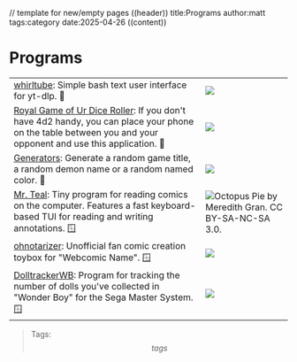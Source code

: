// template for new/empty pages
((header))
title:Programs
author:matt
tags:category
date:2025-04-26
((content))
# Programs

| | |
| - | - |
| [whirltube](/whirltube): Simple bash text user interface for yt-dlp. 🐧 | ![](/files/whirltube.png) |
| [Royal Game of Ur Dice Roller](/ur.html): If you don't have 4d2 handy, you can place your phone on the table between you and your opponent and use this application. 📱 | ![](/files/urdice.png) |
| [Generators](/generators): Generate a random game title, a random demon name or a random named color. 🧭 | ![](/files/dice.png) |
| [Mr. Teal](/mr-teal): Tiny program for reading comics on the computer. Features a fast keyboard-based TUI for reading and writing annotations. 🪟 | ![Octopus Pie by Meredith Gran. CC BY-SA-NC-SA 3.0.](/files/mrteal.jpg "Octopus Pie by Meredith Gran. CC BY-SA-NC-SA 3.0.") |
| [ohnotarizer](https://drive.google.com/uc?export=download&id=18bqJRMJzjUPixloW_ttaHXDzOF-GwLM9): Unofficial fan comic creation toybox for "Webcomic Name". 🪟 | ![](/files/ohno.png) |
| [DolltrackerWB](https://drive.google.com/uc?export=download&id=1UNMMqfp0JZwhS0IyUlLCXtKV8qOSprkr): Program for tracking the number of dolls you've collected in "Wonder Boy" for the Sega Master System. 🪟 | ![](/files/dolltracker.png) |

>Tags: $$tags$$
